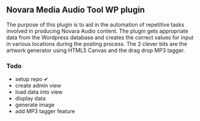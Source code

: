 Novara Media Audio Tool WP plugin
---------------------------------

The purpose of this plugin is to aid in the automation of repetitive tasks involved in producing Novara Audio content. The plugin gets appropriate data from the Wordpress database and creates the correct values for input in various locations during the posting process. The 2 clever bits are the artwork generator using HTML5 Canvas and the drag drop MP3 tagger.

### Todo

- setup repo ✔
- create admin view
- load data into view
- display data
- generate image
- add MP3 tagger feature